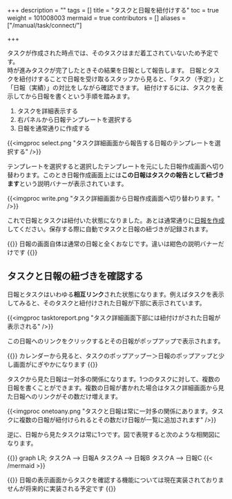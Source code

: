+++
description = ""
tags = []
title = "タスクと日報を紐付けする"
toc = true
weight = 101008003
mermaid = true
contributors = []
aliases = ["/manual/task/connect/"]

+++

タスクが作成された時点では、そのタスクはまだ着工されていないため予定です。  
時が進みタスクが完了したときその結果を日報として報告します。
日報とタスクを紐付けすることで日報を受け取るスタッフから見ると、「タスク（予定）」と「日報（実績）」の対比をしながら確認できます。
紐付けするには、タスクを表示してから日報を書くという手順を踏みます。

1. タスクを詳細表示する
1. 右パネルから日報テンプレートを選択する
1. 日報を通常通りに作成する

{{<imgproc select.png "タスク詳細画面から報告する日報のテンプレートを選択する" />}}

テンプレートを選択すると選択したテンプレートを元にした日報作成画面へ切り替わります。このとき日報作成画面上には**この日報はタスクの報告として紐づきます**という説明バナーが表示されています。

{{<imgproc write.png "タスク詳細画面から日報作成画面へ切り替わります。" />}}

これで日報とタスクは紐付いた状態になりました。あとは通常通りに[日報を作成](/docs/manual/write-report/write/)してください。保存する際に自動でタスクと日報の紐づきが記録されます。

{{<alice pos="right" icon="here">}}
日報の画面自体は通常の日報と全くおなじです。違いは紺色の説明バナーだけです
{{</alice>}}

## タスクと日報の紐づきを確認する

日報とタスクはいわゆる**相互リンク**された状態になります。例えばタスクを表示してみると、そのタスクと紐付けされた日報が下部に表示されています。

{{<imgproc tasktoreport.png "タスク詳細画面下部には紐付けがされた日報が表示される" />}}

この日報へのリンクをクリックするとその日報がポップアップで表示されます。  

{{<alice pos="right" icon="here">}}
カレンダーから見ると、タスクのポップアップー＞日報のポップアップと少し画面がにぎやかになります
{{</alice>}}

タスクから見た日報は一対多の関係になります。1つのタスクに対して、複数の日報を書くことができます。複数の日報が書かれた場合はタスク詳細画面から見た日報へのリンクがその数だけ増えます。

{{<imgproc onetoany.png "タスクと日報は常に一対多の関係にあります。タスクに複数の日報が紐付けられるとその数だけ日報が一覧に追加されます" />}}

逆に、日報から見たタスクは常に1つです。図で表現すると次のような相関図になります。

{{<mermaid align="center">}}
graph LR;
  タスクA --> 日報A
  タスクA --> 日報B
  タスクA --> 日報C
{{< /mermaid >}}

{{<alice pos="right" icon="default">}}
日報の表示画面からタスクを確認する機能については現在実装されておりませんが将来的に実装される予定です
{{</alice>}}
